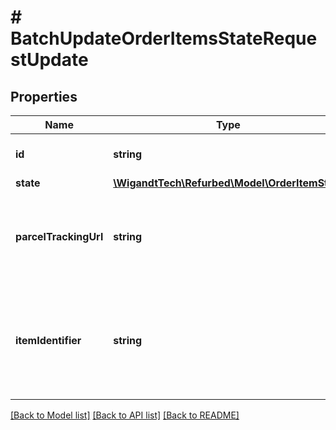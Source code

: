 # # BatchUpdateOrderItemsStateRequestUpdate

## Properties

Name | Type | Description | Notes
------------ | ------------- | ------------- | -------------
**id** | **string** | The id of the order item to refund. |
**state** | [**\WigandtTech\Refurbed\Model\OrderItemState**](OrderItemState.md) |  | [optional]
**parcelTrackingUrl** | **string** | Required for state SHIPPED. Must be a valid HTTP(S) URL. | [optional]
**itemIdentifier** | **string** | IMEI (if smartphone) or serial number (other product categories) of the item shipped. | [optional]

[[Back to Model list]](../../README.md#models) [[Back to API list]](../../README.md#endpoints) [[Back to README]](../../README.md)
